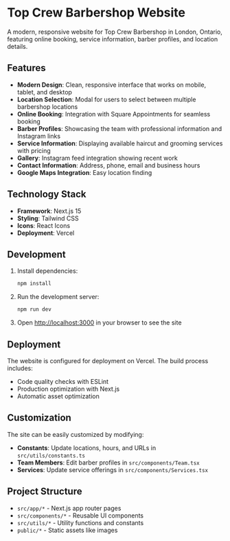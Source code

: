 # Top Crew Barbershop Website

A modern, responsive website for Top Crew Barbershop in London, Ontario, featuring online booking, service information, barber profiles, and location details.

## Features

- **Modern Design**: Clean, responsive interface that works on mobile, tablet, and desktop
- **Location Selection**: Modal for users to select between multiple barbershop locations
- **Online Booking**: Integration with Square Appointments for seamless booking
- **Barber Profiles**: Showcasing the team with professional information and Instagram links
- **Service Information**: Displaying available haircut and grooming services with pricing
- **Gallery**: Instagram feed integration showing recent work
- **Contact Information**: Address, phone, email and business hours
- **Google Maps Integration**: Easy location finding

## Technology Stack

- **Framework**: Next.js 15
- **Styling**: Tailwind CSS
- **Icons**: React Icons
- **Deployment**: Vercel

## Development

1. Install dependencies:
   ```bash
   npm install
   ```

2. Run the development server:
   ```bash
   npm run dev
   ```

3. Open [http://localhost:3000](http://localhost:3000) in your browser to see the site

## Deployment

The website is configured for deployment on Vercel. The build process includes:

- Code quality checks with ESLint
- Production optimization with Next.js
- Automatic asset optimization

## Customization

The site can be easily customized by modifying:
- **Constants**: Update locations, hours, and URLs in `src/utils/constants.ts`
- **Team Members**: Edit barber profiles in `src/components/Team.tsx`
- **Services**: Update service offerings in `src/components/Services.tsx`

## Project Structure

- `src/app/*` - Next.js app router pages
- `src/components/*` - Reusable UI components
- `src/utils/*` - Utility functions and constants
- `public/*` - Static assets like images
